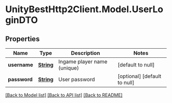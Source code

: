 # UnityBestHttp2Client.Model.UserLoginDTO
## Properties

Name | Type | Description | Notes
------------ | ------------- | ------------- | -------------
**username** | [**String**](string.md) | Ingame player name (unique) | [default to null]
**password** | [**String**](string.md) | User password | [optional] [default to null]

[[Back to Model list]](../README.md#documentation-for-models) [[Back to API list]](../README.md#documentation-for-api-endpoints) [[Back to README]](../README.md)

